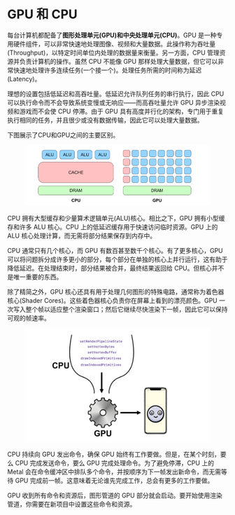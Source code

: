 # GPU 和 CPU

每台计算机都配备了**图形处理单元(GPU)**和**中央处理单元(CPU)**。GPU 是一种专用硬件组件，可以非常快速地处理图像、视频和大量数据。此操作称为吞吐量(Throughput)，以特定时间单位内处理的数据量来衡量。另一方面，CPU 管理资源并负责计算机的操作。虽然 CPU 不能像 GPU 那样处理大量数据，但它可以非常快速地处理许多连续任务(一个接一个)。处理任务所需的时间称为延迟(Latency)。

理想的设置包括低延迟和高吞吐量。低延迟允许队列任务的串行执行，因此 CPU 可以执行命令而不会导致系统变慢或无响应——而高吞吐量允许 GPU 异步渲染视频和游戏而不会使 CPU 停滞。由于 GPU 具有高度并行化的架构，专门用于重复执行相同的任务，并且很少或没有数据传输，因此它可以处理大量数据。

下图展示了CPU和GPU之间的主要区别。

<figure><img src="../../.gitbook/assets/1_3_gpu_cup.png" alt=""><figcaption></figcaption></figure>

CPU 拥有大型缓存和少量算术逻辑单元(ALU)核心。相比之下，GPU 拥有小型缓存和许多 ALU 核心。CPU 上的低延迟缓存用于快速访问临时资源。GPU 上的 ALU 核心处理计算，而无需将部分结果保存到内存中。

CPU 通常只有几个核心，而 GPU 有数百甚至数千个核心。有了更多核心，GPU 可以将问题拆分成许多更小的部分，每个部分在单独的核心上并行运行，这有助于降低延迟。在处理结束时，部分结果被合并，最终结果返回给 CPU。但核心并不是唯一重要的东西。

除了精简之外，GPU 核心还具有用于处理几何图形的特殊电路，通常称为着色器核心(Shader Cores)。这些着色器核心负责你在屏幕上看到的漂亮颜色。GPU 一次写入整个帧以适应整个渲染窗口；然后它继续尽快渲染下一帧，因此它可以保持可观的帧速率。

<figure><img src="../../.gitbook/assets/1_3_gpu_cup_2.png" alt=""><figcaption></figcaption></figure>

CPU 持续向 GPU 发出命令，确保 GPU 始终有工作要做。但是，在某个时刻，要么 CPU 完成发送命令，要么 GPU 完成处理命令。为了避免停滞，CPU 上的 Metal 会在命令缓冲区中排队多个命令，并按顺序为下一帧发出新命令，而无需等待 GPU 完成前一帧。这意味着无论谁先完成工作，总会有更多的工作要做。

GPU 收到所有命令和资源后，图形管道的 GPU 部分就会启动。要开始使用渲染管道，你需要在新项目中设置这些命令和资源。



